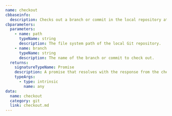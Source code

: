 ```yaml
---
name: checkout
cbbaseinfo:
  description: Checks out a branch or commit in the local repository at the given path.
cbparameters:
  parameters:
    - name: path
      typeName: string
      description: The file system path of the local Git repository.
    - name: branch
      typeName: string
      description: The name of the branch or commit to check out.
  returns:
    signatureTypeName: Promise
    description: A promise that resolves with the response from the checkout event.
    typeArgs:
      - type: intrinsic
        name: any
data:
  name: checkout
  category: git
  link: checkout.md
---
```

<CBBaseInfo/> 
 <CBParameters/>